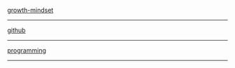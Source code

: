 [growth-mindset](https://suhaibyounis.github.io/reading-notes/growth-mindset)

***

[github](https://suhaibyounis.github.io/reading-notes/git)

***

[programming](https://suhaibyounis.github.io/reading-notes/programming)

***
